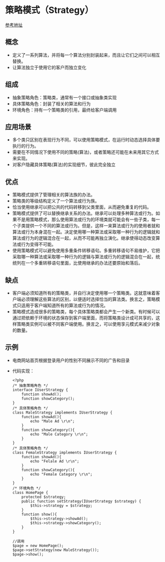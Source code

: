 # 策略模式（Strategy）

[参考地址](https://segmentfault.com/a/1190000007523487)

## 概念
- 定义了一系列算法，并将每一个算法分别封装起来，而且让它们之间可以相互替换。
- 让算法独立于使用它的客户而独立变化

## 组成
- 抽象策略角色：策略类，通常有一个接口或抽象类实现
- 具体策略角色：封装了相关的算法和行为
- 环境角色：持有一个策略类的引用，最终给客户端调用

## 应用场景
- 多个类只区别在表现行为不同，可以使用策略模式，在运行时动态选择具体要执行的行为。
- 需要在不同情况下使用不同的策略(算法)，或者策略还可能在未来用其它方式来实现。
- 对客户隐藏具体策略(算法)的实现细节，彼此完全独立

## 优点
- 策略模式提供了管理相关的算法族的办法。
- 策略类的等级结构定义了一个算法或行为族。
- 恰当使用继承可以把公共的代码转移到父类里面，从而避免重复的代码。
- 策略模式提供了可以替换继承关系的办法。继承可以处理多种算法或行为。如果不是用策略模式，那么使用算法或行为的环境类就可能会有一些子类，每一个子类提供一个不同的算法或行为。但是，这样一来算法或行为的使用者就和算法或行为本身混在一起。决定使用哪一种算法或采取哪一种行为的逻辑就和算法或行为的逻辑混合在一起，从而不可能再独立演化。继承使得动态改变算法或行为变得不可能。
- 使用策略模式可以避免使用多重条件转移语句。多重转移语句不易维护，它把采取哪一种算法或采取哪一种行为的逻辑与算法或行为的逻辑混合在一起，统统列在一个多重转移语句里面，比使用继承的办法还要原始和落后。

## 缺点
- 客户端必须知道所有的策略类，并自行决定使用哪一个策略类。这就意味着客户端必须理解这些算法的区别，以便适时选择恰当的算法类。换言之，策略模式只适用于客户端知道所有的算法或行为的情况。
- 策略模式造成很多的策略类，每个具体策略类都会产生一个新类。有时候可以通过把依赖于环境的状态保存到客户端里面，而将策略类设计成可共享的，这样策略类实例可以被不同客户端使用。换言之，可以使用享元模式来减少对象的数量。

## 示例
- 电商网站首页根据登录用户的性别不同展示不同的广告和目录
- 代码实现：

      <?php
      /* 抽象策略角色 */
      interface IUserStrategy {
          function showAd();
          function showCategory();
      }
      /* 具体策略角色 */
      class MaleStrategy implements IUserStrategy {
          function showAd(){
              echo "Male Ad \r\n";
          }
          function showCategory(){
              echo "Male Category \r\n";
          }
      }
      /* 具体策略角色 */
      class FemaleStrategy implements IUserStrategy {
          function showAd(){
              echo "Felale Ad \r\n";
          }
          function showCategory(){
              echo "Female Category \r\n";
          }
      }
      /* 环境角色 */
      class HomePage {
          protected $strategy;
          public function setStrategy(IUserStrategy $strategy) {
              $this->strategy = $strategy;
          }
          function show(){
              $this->strategy->showAd();
              $this->strategy->showCategory();
          }
      }

      //调用
      $page = new HomePage();
      $page->setStrategy(new MaleStrategy());
      $page->show();






